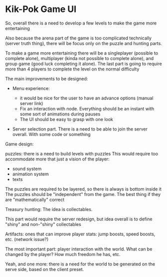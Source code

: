 # Kik-Pok Game UI

So, overall there is a need to develop a few levels to make the game more entertaining

Also because the arena part of the game is too complicated technically (server truth thing), there will be focus 
only on the puzzle and hunting parts.

To make a game more entertaining there will be a singleplayer (possible to complete alone), multiplayer (kinda not possible to complete alone),
and group game (good luck completing it alone). The last part is going to require more than 4 players to complete the level on the normal difficulty 

The main improvements to be designed: 

- Menu experience: 
  - it would be nice for the user to have an advance options (manual server link)
  - Fix an interaction with node. Everything should be an instant with some sort of animations during pauses 
  - The UI should be easy to grasp with one look 

- Server selection part. There is a need to be able to join the server overall. With some code or something 

Game design: 

puzzles: there is a need to build levels with puzzles
This would require too accommodate more that just a vision of the player: 
- sound system 
- animation system 
- texts 

The puzzles are required to be layered, so there is always is bottom inside it
The puzzles should be "independent" from the game. The best thing if they are "mathematically" correct

Treasury hunting: 
The idea is collectables.

This part would require the server redesign, but idea overall is to define "shiny" and non-"shiny" collectables 

Artifacts: ones that can improve player stats: jump boosts, speed boosts, etc. (network issue?)

The most important part: player interaction with the world. What can be changed by the player? How much freedom he has, etc. 

Yeah, and one more: there is a need for the world to be generated on the serve side, based on the client preset.